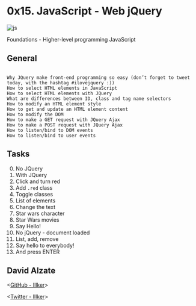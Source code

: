 # 0x15. JavaScript - Web jQuery


![js](https://i.redd.it/zq4bm9kdplg01.png)


 Foundations - Higher-level programming  JavaScript

## General

```

Why JQuery make front-end programming so easy (don’t forget to tweet today, with the hashtag #ilovejquery :))
How to select HTML elements in JavaScript
How to select HTML elements with JQuery
What are differences between ID, class and tag name selectors
How to modify an HTML element style
How to get and update an HTML element content
How to modify the DOM
How to make a GET request with JQuery Ajax
How to make a POST request with JQuery Ajax
How to listen/bind to DOM events
How to listen/bind to user events

```

## Tasks

0. No JQuery
1. With JQuery
2. Click and turn red
3. Add `.red` class
4. Toggle classes
5. List of elements
6. Change the text
7. Star wars character
8. Star Wars movies
9. Say Hello!
10. No jQuery - document loaded
11. List, add, remove
12. Say hello to everybody!
13. And press ENTER



## David Alzate 

<[GitHub - Illker](https://github.com/illker)>

<[Twitter - Illker](https://twitter.com/illker)>
